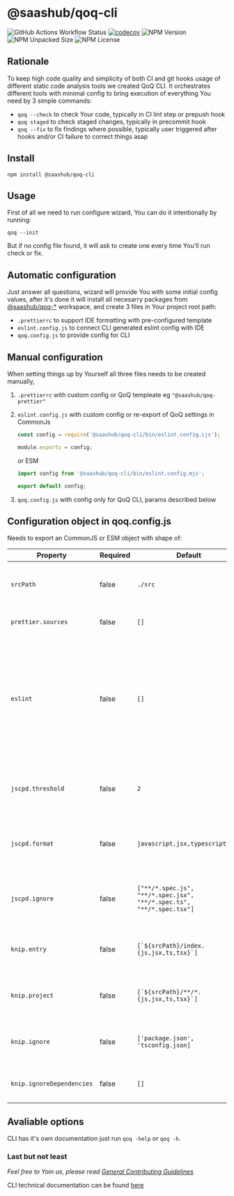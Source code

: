 # @saashub/qoq-cli

![GitHub Actions Workflow Status](https://img.shields.io/github/actions/workflow/status/saashub-it/qoq/main.yml) [![codecov](https://codecov.io/gh/saashub-it/qoq/graph/badge.svg?flag=cli&token=PQ1XAQQ257)](https://codecov.io/gh/saashub-it/qoq/flags/cli) ![NPM Version](https://img.shields.io/npm/v/%40saashub%2Fqoq-cli)
![NPM Unpacked Size](https://img.shields.io/npm/unpacked-size/%40saashub%2Fqoq-cli) ![NPM License](https://img.shields.io/npm/l/%40saashub%2Fqoq-cli)

## Rationale

To keep high code quality and simplicity of both CI and git hooks usage of different static code analysis tools we created QoQ CLI. It orchestrates different tools with minimal config to bring execution of everything You need by 3 simple commands:

- `qoq --check` to check Your code, typically in CI lint step or prepush hook
- `qoq staged` to check staged changes, typically in precommit hook
- `qoq --fix` to fix findings where possible, typically user triggered after hooks and/or CI failure to correct things asap

## Install

    npm install @saashub/qoq-cli

## Usage

First of all we need to run configure wizard, You can do it intentionally by running:

    qoq --init

But if no config file found, it will ask to create one every time You'll run check or fix.

## Automatic configuration

Just answer all questions, wizard will provide You with some initial config values, after it's done it will install all necesarry packages from [@saashub/qoq-\*](<(https://www.npmjs.com/search?q=%40saashub%2Fqoq-)>) workspace, and create 3 files in Your project root path:

- `.prettierrc` to support IDE formatting with pre-configured template
- `eslint.config.js` to connect CLI generated eslint config with IDE
- `qoq.config.js` to provide config for CLI

## Manual configuration

When setting things up by Yourself all three files needs to be created manually,

1. `.prettierrc` with custom config or QoQ templeate eg `"@saashub/qoq-prettier"`
2. `eslint.config.js` with custom config or re-export of QoQ settings in CommonJs

   ```js
   const config = require('@saashub/qoq-cli/bin/eslint.config.cjs');

   module.exports = config;
   ```

   or ESM

   ```js
   import config from '@saashub/qoq-cli/bin/eslint.config.mjs';

   export default config;
   ```

3. `qoq.config.js` with config only for QoQ CLI, params described below

## Configuration object in qoq.config.js

Needs to export an CommonJS or ESM object with shape of:

| Property                  | Required | Default                                                              | Description                                                                                                                                                                                                                                                                                                              |
| ------------------------- | -------- | -------------------------------------------------------------------- | ------------------------------------------------------------------------------------------------------------------------------------------------------------------------------------------------------------------------------------------------------------------------------------------------------------------------ |
| `srcPath`                 | false    | `./src`                                                              | Path to project source files on which analysis will be conducted                                                                                                                                                                                                                                                         |
| `prettier.sources`        | false    | `[]`                                                                 | Array of paths for Prettier formatting                                                                                                                                                                                                                                                                                   |
| `eslint`                  | false    | `[]`                                                                 | Valid v9 [flatConfig](https://eslint.org/docs/latest/use/configure/configuration-files) array, if `template` key exists any [@saashub/qoq-eslint-v9-\* packages](https://www.npmjs.com/search?q=%40saashub%2Fqoq-eslint-v9-) can be used as a baseConfig, remember to install dependency (CLI wizard will do it for You) |
| `jscpd.threshold`         | false    | `2`                                                                  | With this value we can override default [@saashub/qoq-jscpd](https://www.npmjs.com/package/@saashub/qoq-jscpd) threshold config.                                                                                                                                                                                         |
| `jscpd.format`            | false    | `javascript,jsx,typescript,tsx`                                      | With this value we can override default [@saashub/qoq-jscpd](https://www.npmjs.com/package/@saashub/qoq-jscpd) format config.                                                                                                                                                                                            |
| `jscpd.ignore`            | false    | `["**/*.spec.js", "**/*.spec.jsx", "**/*.spec.ts", "**/*.spec.tsx"]` | With this value we can override default [@saashub/qoq-jscpd](https://www.npmjs.com/package/@saashub/qoq-jscpd) ignore config.                                                                                                                                                                                            |
| `knip.entry`              | false    | ``[`${srcPath}/index.{js,jsx,ts,tsx}`]``                             | Default value is calculated based on `srcPath` and `eslint` config                                                                                                                                                                                                                                                       |
| `knip.project`            | false    | ``[`${srcPath}/**/*.{js,jsx,ts,tsx}`]``                              | Default value is calculated based on `srcPath` and `eslint` config                                                                                                                                                                                                                                                       |
| `knip.ignore`             | false    | `['package.json', 'tsconfig.json]`                                   | Default value is calculated based on `srcPath` and `eslint` config                                                                                                                                                                                                                                                       |
| `knip.ignoreDependencies` | false    | `[]`                                                                 | Default don't ignore any dependencies errors                                                                                                                                                                                                                                                                             |

## Avaliable options

CLI has it's own documentation just run `qoq -help` or `qoq -h`.

### Last but not least

_Feel free to Yoin us, please read [General Contributing Guidelines](https://github.com/saashub-it/qoq/blob/master/.github/CONTRIBUTING.md)_

CLI technical documentation can be found [here](./docs/PROJECT.md)
